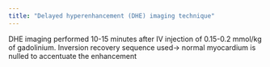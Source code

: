 ```yaml
---
title: "Delayed hyperenhancement (DHE) imaging technique"
---
```

DHE imaging performed 10-15 minutes after IV injection of 0.15-0.2 mmol/kg of gadolinium.
Inversion recovery sequence used&#8594; normal myocardium is nulled to accentuate the enhancement

